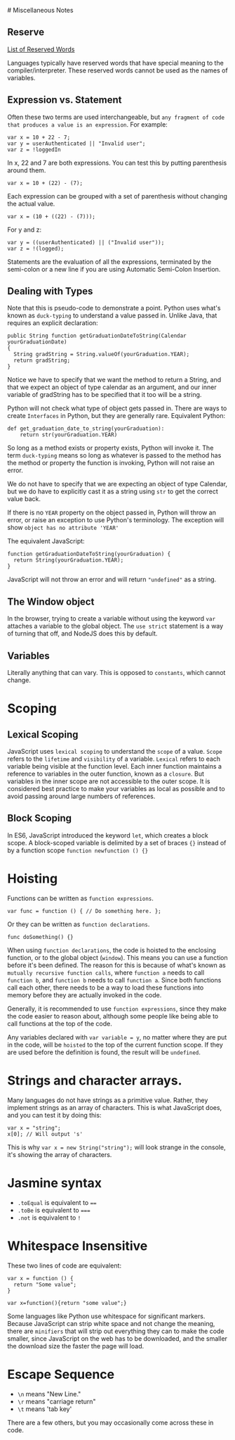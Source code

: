 <link rel="stylesheet" href="/bower_components/jasmine/lib/jasmine-core/jasmine.css">
<link rel="stylesheet" href="/bower_components/bootstrap/dist/css/bootstrap.css">
<link rel="stylesheet" href="/bower_components/bootstrap/dist/css/bootstrap-theme.css">
<style>
body {
    padding: 2rem;
}
</style>
# Miscellaneous Notes

## Reserve

[List of Reserved Words](https://developer.mozilla.org/en-US/docs/Web/JavaScript/Reference/Lexical_grammar)

Languages typically have reserved words that have special meaning to the compiler/interpreter.  These reserved words cannot be used as the names of variables.

## Expression vs. Statement

Often these two terms are used interchangeable, but `any fragment of code that produces a value is an expression`.  For example:

```
var x = 10 + 22 - 7;
var y = userAuthenticated || "Invalid user";
var z = !loggedIn
```

In x, 22 and 7 are both expressions.  You can test this by putting parenthesis around them.

```
var x = 10 + (22) - (7);
```

Each expression can be grouped with a set of parenthesis without changing the actual value.

```
var x = (10 + ((22) - (7)));
```

For y and z:
```
var y = ((userAuthenticated) || ("Invalid user"));
var z = !(logged);
```

Statements are the evaluation of all the expressions, terminated by the semi-colon or a new line if you are using Automatic Semi-Colon Insertion.


## Dealing with Types

Note that this is pseudo-code to demonstrate a point.  Python uses what's known as `duck-typing` to understand a value passed in.  Unlike Java, that requires an explicit declaration:

    public String function getGraduationDateToString(Calendar yourGraduationDate)
    {
      String gradString = String.valueOf(yourGraduation.YEAR);
      return gradString;
    }

Notice we have to specify that we want the method to return a String, and that we expect an object of type calendar as an argument, and our inner variable of gradString has to be specified that it too will be a string.

Python will not check what type of object gets passed in.  There are ways to create `Interfaces` in Python, but they are generally rare.  Equivalent Python:

    def get_graduation_date_to_string(yourGraduation):
        return str(yourGraduation.YEAR)

So long as a method exists or property exists, Python will invoke it.  The term `duck-typing` means so long as whatever is passed to the method has the method or property the function is invoking, Python will not raise an error.

We do not have to specify that we are expecting an object of type Calendar, but we do have to explicitly cast it as a string using `str` to get the correct value back.

If there is no `YEAR` property on the object passed in, Python will throw an error, or raise an exception to use Python's terminology.  The exception will show `object has no attribute 'YEAR'`

The equivalent JavaScript:

    function getGraduationDateToString(yourGraduation) {
      return String(yourGraduation.YEAR);
    }

JavaScript will not throw an error and will return `"undefined"` as a string.

## The Window object

In the browser, trying to create a variable without using the keyword `var` attaches a variable to the global object.  The `use strict` statement is a way of turning that off, and NodeJS does this by default.

## Variables

Literally anything that can vary.  This is opposed to `constants`, which cannot change.

# Scoping

## Lexical Scoping

JavaScript uses `lexical scoping` to understand the `scope` of a value.  `Scope` refers to the `lifetime` and `visibility` of a variable.  `Lexical` refers to each variable being visible at the function level.  Each inner function maintains a reference to variables in the outer function, known as a `closure`.  But variables in the inner scope are not accessible to the outer scope.  It is considered best practice to make your variables as local as possible and to avoid passing around large numbers of references.

## Block Scoping

In ES6, JavaScript introduced the keyword `let`, which creates a block scope.  A block-scoped variable is delimited by a set of braces `{}` instead of by a function scope `function newfunction () {}`

# Hoisting

Functions can be written as `function expressions`.

    var func = function () { // Do something here. };

Or they can be written as `function declarations`.

    func doSomething() {}

When using `function declarations`, the code is hoisted to the enclosing function, or to the global object (`window`).  This means you can use a function before it's been defined.  The reason for this is because of what's known as `mutually recursive function calls`, where `function a` needs to call `function b`, and `function b` needs to call `function a`.  Since both functions call each other, there needs to be a way to load these functions into memory before they are actually invoked in the code.

Generally, it is recommended to use `function expressions`, since they make the code easier to reason about, although some people like being able to call functions at the top of the code.  

Any variables declared with `var variable = y`, no matter where they are put in the code, will be `hoisted` to the top of the current function scope.  If they are used before the definition is found, the result will be `undefined`.

# Strings and character arrays.

Many languages do not have strings as a primitive value.  Rather, they implement strings as an array of characters.  This is what JavaScript does, and you can test it by doing this:

    var x = "string";
    x[0]; // Will output 's'

This is why `var x = new String("string");` will look strange in the console, it's showing the array of characters.

# Jasmine syntax

- `.toEqual` is equivalent to `==`
- `.toBe` is equivalent to `===`
- `.not` is equivalent to `!`

# Whitespace Insensitive

These two lines of code are equivalent:

    var x = function () {
      return "Some value";
    }

    var x=function(){return "some value";}

Some languages like Python use whitespace for significant markers.  Because JavaScript can strip white space and not change the meaning, there are `minifiers` that will strip out everything they can to make the code smaller, since JavaScript on the web has to be downloaded, and the smaller the download size the faster the page will load.

# Escape Sequence

- `\n` means "New Line."
- `\r` means "carriage return"
- `\t` means 'tab key'

There are a few others, but you may occasionally come across these in code.
